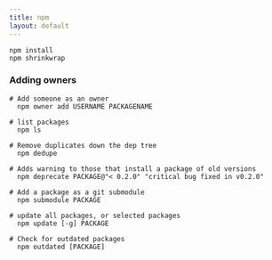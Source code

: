 ```yaml
---
title: npm
layout: default
---
```


    npm install
    npm shrinkwrap

### Adding owners

    # Add someone as an owner
      npm owner add USERNAME PACKAGENAME

    # list packages
      npm ls

    # Remove duplicates down the dep tree
      npm dedupe

    # Adds warning to those that install a package of old versions
      npm deprecate PACKAGE@"< 0.2.0" "critical bug fixed in v0.2.0"

    # Add a package as a git submodule
      npm submodule PACKAGE

    # update all packages, or selected packages
      npm update [-g] PACKAGE

    # Check for outdated packages
      npm outdated [PACKAGE]
